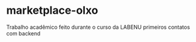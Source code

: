 # marketplace-olxo
Trabalho acadêmico feito durante o curso da LABENU primeiros contatos com backend 
